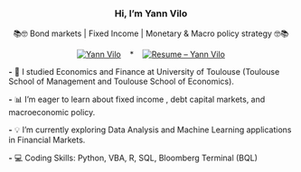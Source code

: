 <div align="center">

### Hi, I’m Yann Vilo

📚🤓 Bond markets | Fixed Income | Monetary & Macro policy strategy 🤓📚

[![Yann Vilo](https://img.shields.io/badge/Yann%20Vilo-LinkedIn-blue)](https://www.linkedin.com/in/yann-vilo/)
&nbsp;&nbsp; * &nbsp;&nbsp;
[![Resume – Yann Vilo](https://img.shields.io/badge/Resume-PDF-informational?style=flat&logo=adobeacrobatreader&logoColor=white&color=E60023)](https://github.com/yyavl/yyavl/raw/main/Resume_YannVilo.pdf)

</div>

**-** 🌱 I studied Economics and Finance at University of Toulouse (Toulouse School of Management and Toulouse School of Economics).

**-** 📊 I’m eager to learn about fixed income , debt capital markets, and macroeconomic policy.  

**-** 💡 I’m currently exploring Data Analysis and Machine Learning applications in Financial Markets.  

**-** 💻 Coding Skills: Python, VBA, R, SQL, Bloomberg Terminal (BQL) 

<!---
yyavl/yyavl is a ✨ special ✨ repository because its `README.md` (this file) appears on your GitHub profile.
You can click the Preview link to take a look at your changes.
--->
